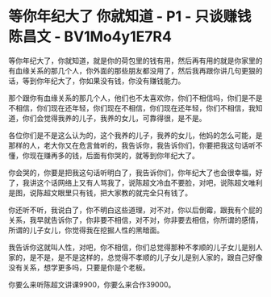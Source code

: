 # 等你年纪大了 你就知道 - P1 - 只谈赚钱陈昌文 - BV1Mo4y1E7R4

等你年纪大了，你就知道，就是你的荷包里的钱有用，然后再有用的就是你家里的有血缘关系的那几个人，你外面的那些朋友都没用了，然后我再跟你讲几句更狠的话，等到你年纪大了，你如果没有钱，你没有赚钱能力。

那个跟你有血缘关系的那几个人，他们也不太喜欢你，你们不相信吗，你们是不是不相信，你们现在还年轻，你们现在不相信，你们现在还年轻，你们不相信，我知道，你们会觉得我养的儿子，我养的女儿，可靠得很，是不是。

各位你们是不是这么认为的，这个我养的儿子，我养的女儿，他妈的怎么可能，是那样的人，老大你又在危言耸听的，我告诉你，我告诉你们，你要把我这句话听不懂，你现在赚再多的钱，后面有你哭的，就等到你年纪大了。

你会哭的，你要是把我这句话听明白了，我告诉你们，你年纪大了也会很幸福，好了，我讲这个话网络上又有人骂我了，说陈超文冷血不要脸，对吧，说陈超文唯利是图，说陈超文眼里只有钱，把大家教的就完全只有钱了。

你还听不听，我说白了，你不明白这些道理，对不对，你以后倒霉，跟我有个屁的关系，我早就告诉你了，你非要不相信，对不对，你非要去相信，你所谓的感情，所谓的儿子女儿，你觉得我在挖掘人性的黑暗面。

我告诉你这就叫人性，对吧，你不相信，你们总觉得那种不孝顺的儿子女儿是别人家的，是不是，是不是这样的，总觉得不孝顺的儿子女儿是别人家的，跟自己好像没有关系，想学更多吗，只要是你是个老板。

你要么来听陈超文讲课9900，你要么来合作39000。